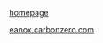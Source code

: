 [homepage](https://eanox.carbonzero.com "homepage")



[eanox.carbonzero.com](https://eanox.carbonzero.com)